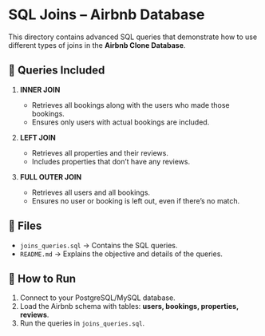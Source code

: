 # SQL Joins – Airbnb Database

This directory contains advanced SQL queries that demonstrate how to use different types of joins in the **Airbnb Clone Database**.

## 📌 Queries Included

1. **INNER JOIN**
   - Retrieves all bookings along with the users who made those bookings.
   - Ensures only users with actual bookings are included.

2. **LEFT JOIN**
   - Retrieves all properties and their reviews.
   - Includes properties that don’t have any reviews.

3. **FULL OUTER JOIN**
   - Retrieves all users and all bookings.
   - Ensures no user or booking is left out, even if there’s no match.

## 📂 Files
- `joins_queries.sql` → Contains the SQL queries.
- `README.md` → Explains the objective and details of the queries.

## 🚀 How to Run
1. Connect to your PostgreSQL/MySQL database.
2. Load the Airbnb schema with tables: **users, bookings, properties, reviews**.
3. Run the queries in `joins_queries.sql`.
